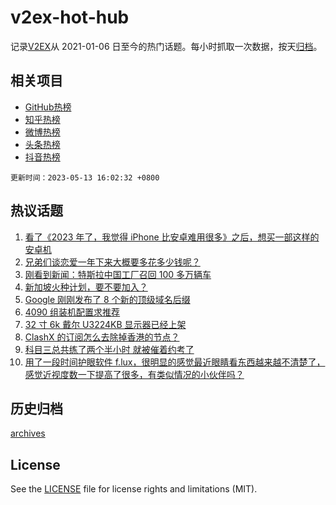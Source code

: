 # v2ex-hot-hub

 记录[V2EX](https://www.v2ex.com/)从 2021-01-06 日至今的热门话题。每小时抓取一次数据，按天[归档](archives)。
 
 ## 相关项目

- [GitHub热榜](https://github.com/it985/github-hot-hub)
- [知乎热榜](https://github.com/it985/zhihu-hot-hub)
- [微博热榜](https://github.com/it985/weibo-hot-hub)
- [头条热榜](https://github.com/it985/toutiao-hot-hub)
- [抖音热榜](https://github.com/it985/douyin-hot-hub)


 `更新时间：2023-05-13 16:02:32 +0800`

## 热议话题

1. [看了《2023 年了，我觉得 iPhone 比安卓难用很多》之后，想买一部这样的安卓机](https://www.v2ex.com/t/939562)
1. [兄弟们谈恋爱一年下来大概要多花多少钱呢？](https://www.v2ex.com/t/939678)
1. [刚看到新闻：特斯拉中国工厂召回 100 多万辆车](https://www.v2ex.com/t/939548)
1. [新加坡火种计划，要不要加入？](https://www.v2ex.com/t/939666)
1. [Google 刚刚发布了 8 个新的顶级域名后缀](https://www.v2ex.com/t/939672)
1. [4090 组装机配置求推荐](https://www.v2ex.com/t/939695)
1. [32 寸 6k 戴尔 U3224KB 显示器已经上架](https://www.v2ex.com/t/939654)
1. [ClashX 的订阅怎么去除掉香港的节点？](https://www.v2ex.com/t/939685)
1. [科目三总共练了两个半小时 就被催着约考了](https://www.v2ex.com/t/939702)
1. [用了一段时间护眼软件 f.lux，很明显的感觉最近眼睛看东西越来越不清楚了，感觉近视度数一下提高了很多，有类似情况的小伙伴吗？](https://www.v2ex.com/t/939543)

## 历史归档

[archives](archives)

## License

See the [LICENSE](LICENSE) file for license rights and limitations (MIT).
